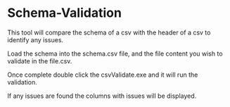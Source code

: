 # Schema-Validation
This tool will compare the schema of a csv with the header of a csv to identify any issues.

Load the schema into the schema.csv file, and the file content you wish to validate in the file.csv.

Once complete double click the csvValidate.exe and it will run the validation.

If any issues are found the columns with issues will be displayed.
